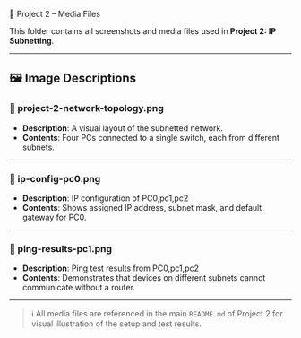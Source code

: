  📁 Project 2 – Media Files

This folder contains all screenshots and media files used in **Project 2: IP Subnetting**.

---

## 🖼️ Image Descriptions

### 📌 project-2-network-topology.png  
- **Description**: A visual layout of the subnetted network.
- **Contents**: Four PCs connected to a single switch, each from different subnets.

---

### 📌 ip-config-pc0.png  
- **Description**: IP configuration of PC0,pc1,pc2
- **Contents**: Shows assigned IP address, subnet mask, and default gateway for PC0.

---

### 📌 ping-results-pc1.png  
- **Description**: Ping test results from PC0,pc1,pc2
- **Contents**: Demonstrates that devices on different subnets cannot communicate without a router.

---

> ℹ️ All media files are referenced in the main `README.md` of Project 2 for visual illustration of the setup and test results.
